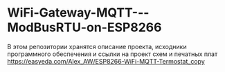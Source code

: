 # WiFi-Gateway-MQTT---ModBusRTU-on-ESP8266
В этом репозитории хранятся описание проекта, исходники программного обеспечения и ссылки на проект схем и печатных плат
https://easyeda.com/Alex_AW/ESP8266-WiFi-MQTT-Termostat_copy
